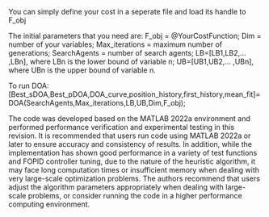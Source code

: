 You can simply define your cost in a seperate file and load its handle to F_obj

The initial parameters that you need are: F_obj = @YourCostFunction; Dim = number of your variables; Max_iterations = maximum number of generations; SearchAgents = number of search agents; LB=[LB1,LB2,... ,LBn], where LBn is the lower bound of variable n; UB=[UB1,UB2,... ,UBn], where UBn is the upper bound of variable n.

To run DOA: [Best_sDOA,Best_pDOA,DOA_curve,position_history,first_history,mean_fit]=DOA(SearchAgents,Max_iterations,LB,UB,Dim,F_obj);  

The code was developed based on the MATLAB 2022a environment and performed performance verification and experimental testing in this revision. It is recommended that users run code using MATLAB 2022a or later to ensure accuracy and consistency of results. In addition, while the implementation has shown good performance in a variety of test functions and FOPID controller tuning, due to the nature of the heuristic algorithm, it may face long computation times or insufficient memory when dealing with very large-scale optimization problems. The authors recommend that users adjust the algorithm parameters appropriately when dealing with large-scale problems, or consider running the code in a higher performance computing environment.
